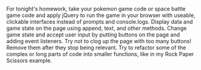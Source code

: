 For tonight's homework, take your pokemon game code or space battle game code and apply jQuery to run the game in your browser with useable, clickable interfaces instead of prompts and console.logs.
Display data and game state on the page using append, text, and other methods.
Change game state and accept user input by putting buttons on the page and adding event listeners. Try not to clog up the page with too many buttons! Remove them after they stop being relevant.
Try to refactor some of the complex or long parts of code into smaller functions, like in my Rock Paper Scissors example.